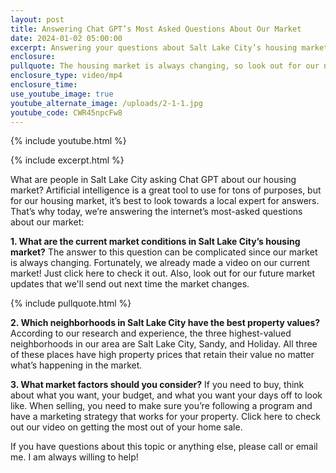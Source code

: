 ```yaml
---
layout: post
title: Answering Chat GPT’s Most Asked Questions About Our Market
date: 2024-01-02 05:00:00
excerpt: Answering your questions about Salt Lake City’s housing market.
enclosure:
pullquote: The housing market is always changing, so look out for our next update.
enclosure_type: video/mp4
enclosure_time:
use_youtube_image: true
youtube_alternate_image: /uploads/2-1-1.jpg
youtube_code: CWR45npcFw8
---
```

{% include youtube.html %}

{% include excerpt.html %}

What are people in Salt Lake City asking Chat GPT about our housing market? Artificial intelligence is a great tool to use for tons of purposes, but for our housing market, it’s best to look towards a local expert for answers. That’s why today, we’re answering the internet’s most-asked questions about our market:&nbsp;

**1\. What are the current market conditions in Salt Lake City’s housing market?** The answer to this question can be complicated since our market is always changing. Fortunately, we already made a video on our current market! Just click here to check it out. Also, look out for our future market updates that we'll send out next time the market changes.

{% include pullquote.html %}

**2\. Which neighborhoods in Salt Lake City have the best property values?** According to our research and experience, the three highest-valued neighborhoods in our area are Salt Lake City, Sandy, and Holiday. All three of these places have high property prices that retain their value no matter what’s happening in the market.&nbsp;

**3\. What market factors should you consider?** If you need to buy, think about what you want, your budget, and what you want your days off to look like. When selling, you need to make sure you’re following a program and have a marketing strategy that works for your property. Click here to check out our video on getting the most out of your home sale.&nbsp;

If you have questions about this topic or anything else, please call or email me. I am always willing to help!